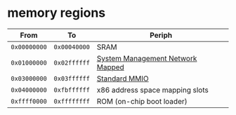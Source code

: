 # memory regions

| From | To | Periph |
| ---- | -- | ------ |
| `0x00000000` | `0x00040000` | SRAM |
| `0x01000000` | `0x02ffffff` | [System Management Network Mapped](./memory_regions/smn.md) |
| `0x03000000` | `0x03ffffff` | [Standard MMIO](./memory_regions/mmio.md) |
| `0x04000000` | `0xfbffffff` | x86 address space mapping slots |
| `0xffff0000` | `0xffffffff` | ROM (on-chip boot loader) |
